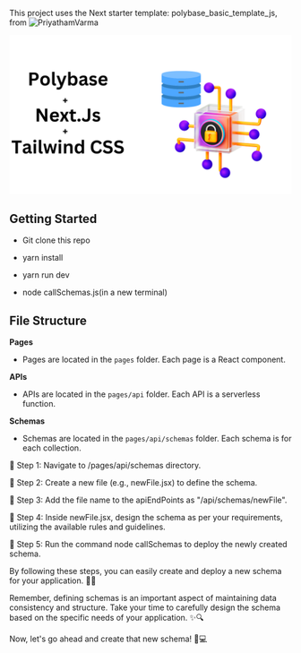 This project uses the Next starter template: polybase_basic_template_js, from ![PriyathamVarma](https://github.com/PriyathamVarma/polybase_basic_template_js)

![Main_iamge](https://github.com/anajembaedwin/recylox_database/blob/main/public/Polybase.png)

## Getting Started

- Git clone this repo

- yarn install

- yarn run dev

- node callSchemas.js(in a new terminal)



## File Structure

**Pages**

- Pages are located in the `pages` folder. Each page is a React component.

**APIs**

- APIs are located in the `pages/api` folder. Each API is a serverless function.

**Schemas**

- Schemas are located in the `pages/api/schemas` folder. Each schema is for each collection.

🔹 Step 1: Navigate to /pages/api/schemas directory.

🔹 Step 2: Create a new file (e.g., newFile.jsx) to define the schema.

🔹 Step 3: Add the file name to the apiEndPoints as "/api/schemas/newFile".

🔹 Step 4: Inside newFile.jsx, design the schema as per your requirements, utilizing the available rules and guidelines.

🔹 Step 5: Run the command node callSchemas to deploy the newly created schema.

By following these steps, you can easily create and deploy a new schema for your application. 🚀💡

Remember, defining schemas is an important aspect of maintaining data consistency and structure. Take your time to carefully design the schema based on the specific needs of your application. ✨🔍

Now, let's go ahead and create that new schema! 💪💻
